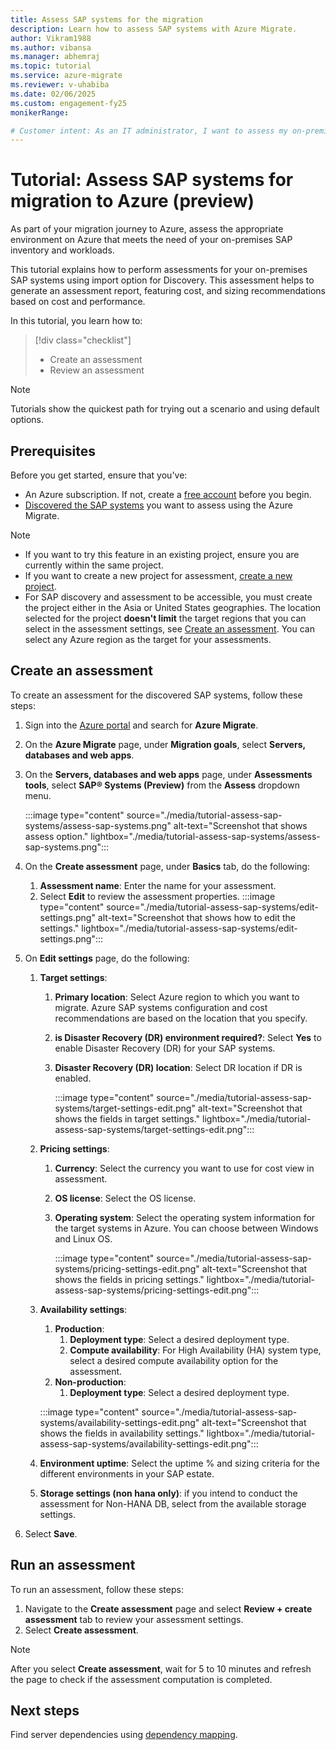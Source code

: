 ```yaml
---
title: Assess SAP systems for the migration 
description: Learn how to assess SAP systems with Azure Migrate.
author: Vikram1988
ms.author: vibansa
ms.manager: abhemraj
ms.topic: tutorial
ms.service: azure-migrate
ms.reviewer: v-uhabiba
ms.date: 02/06/2025
ms.custom: engagement-fy25
monikerRange:

# Customer intent: As an IT administrator, I want to assess my on-premises SAP systems for migration to Azure, so that I can understand the cost and performance requirements for a successful transition.
---
```


# Tutorial: Assess SAP systems for migration to Azure (preview)

As part of your migration journey to Azure, assess the appropriate environment on Azure that meets the need of your on-premises SAP inventory and workloads.

This tutorial explains how to perform assessments for your on-premises SAP systems using import option for Discovery. This assessment helps to generate an assessment report, featuring cost, and sizing recommendations based on cost and performance. 

In this tutorial, you learn how to:

> [!div class="checklist"]
> * Create an assessment
> * Review an assessment

> [!NOTE]
> Tutorials show the quickest path for trying out a scenario and using default options. 

## Prerequisites

Before you get started, ensure that you've:

- An Azure subscription. If not, create a [free account](https://azure.microsoft.com/pricing/free-trial/) before you begin.
- [Discovered the SAP systems](./tutorial-discover-sap-systems.md) you want to assess using the Azure Migrate.

> [!NOTE]
> - If you want to try this feature in an existing project, ensure you are currently within the same project.
> - If you want to create a new project for assessment, [create a new project](./create-manage-projects.md#create-a-project-for-the-first-time).
> - For SAP discovery and assessment to be accessible, you must create the project either in the Asia or United States geographies. The location selected for the project **doesn't limit** the target regions that you can select in the assessment settings, see [Create an assessment](#create-an-assessment). You can select any Azure region as the target for your assessments.


## Create an assessment

To create an assessment for the discovered SAP systems, follow these steps:

1. Sign into the [Azure portal](https://ms.portal.azure.com/#home) and search for **Azure Migrate**.
1. On the **Azure Migrate** page, under **Migration goals**, select **Servers, databases and web apps**.
1. On the **Servers, databases and web apps** page, under **Assessments tools**, select **SAP® Systems (Preview)** from the **Assess** dropdown menu.

    :::image type="content" source="./media/tutorial-assess-sap-systems/assess-sap-systems.png" alt-text="Screenshot that shows assess option." lightbox="./media/tutorial-assess-sap-systems/assess-sap-systems.png":::

1. On the **Create assessment** page, under **Basics** tab, do the following:
    1. **Assessment name**: Enter the name for your assessment.
    2. Select **Edit** to review the assessment properties.
        :::image type="content" source="./media/tutorial-assess-sap-systems/edit-settings.png" alt-text="Screenshot that shows how to edit the settings." lightbox="./media/tutorial-assess-sap-systems/edit-settings.png":::
1. On **Edit settings** page, do the following:
    1. **Target settings**:
        1. **Primary location**: Select Azure region to which you want to migrate. Azure SAP systems configuration and cost recommendations are based on the location that you specify.
        1. **is Disaster Recovery (DR) environment required?**: Select **Yes** to enable Disaster Recovery (DR) for your SAP systems.
        1. **Disaster Recovery (DR) location**: Select DR location if DR is enabled.

            :::image type="content" source="./media/tutorial-assess-sap-systems/target-settings-edit.png" alt-text="Screenshot that shows the fields in target settings." lightbox="./media/tutorial-assess-sap-systems/target-settings-edit.png":::

    1. **Pricing settings**:
         1.  **Currency**: Select the currency you want to use for cost view in assessment.
         1. **OS license**: Select the OS license.
         1. **Operating system**: Select the operating system information for the target systems in Azure. You can choose between Windows and Linux OS.
             
            :::image type="content" source="./media/tutorial-assess-sap-systems/pricing-settings-edit.png" alt-text="Screenshot that shows the fields in pricing settings." lightbox="./media/tutorial-assess-sap-systems/pricing-settings-edit.png":::

    1. **Availability settings**:
        1. **Production**:
            1. **Deployment type**: Select a desired deployment type.
            1. **Compute availability**: For High Availability (HA) system type, select a desired compute availability option for the assessment.
        1. **Non-production**:
            1. **Deployment type**: Select a desired deployment type.                       
        
        :::image type="content" source="./media/tutorial-assess-sap-systems/availability-settings-edit.png" alt-text="Screenshot that shows the fields in availability settings." lightbox="./media/tutorial-assess-sap-systems/availability-settings-edit.png":::

    1. **Environment uptime**: Select the uptime % and sizing criteria for the different environments in your SAP estate.
    1. **Storage settings (non hana only)**: if you intend to conduct the assessment for Non-HANA DB, select from the available storage settings.
1. Select **Save**.

## Run an assessment

To run an assessment, follow these steps:

1. Navigate to the **Create assessment** page and select **Review + create assessment** tab to review your assessment settings.
1. Select **Create assessment**.

> [!NOTE]
> After you select **Create assessment**, wait for 5 to 10 minutes and refresh the page to check if the assessment computation is completed.


## Next steps
Find server dependencies using [dependency mapping](concepts-dependency-visualization.md).

